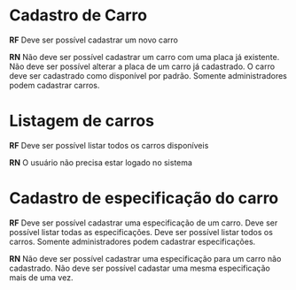 # Cadastro de Carro

**RF**
Deve ser possível cadastrar um novo carro

**RN**
Não deve ser possível cadastrar um carro com uma placa já existente.
Não deve ser possível alterar a placa de um carro já cadastrado.
O carro deve ser cadastrado como disponível por padrão.
Somente administradores podem cadastrar carros.

# Listagem de carros

**RF**
Deve ser possível listar todos os carros disponíveis

**RN**
O usuário não precisa estar logado no sistema

# Cadastro de especificação do carro

**RF**
Deve ser possível cadastrar uma especificação de um carro.
Deve ser possível listar todas as especificações.
Deve ser possível listar todos os carros.
Somente administradores podem cadastrar especificações.

**RN**
Não deve ser possível cadastrar uma especificação para um carro não cadastrado.
Não deve ser possível cadastar uma mesma especificação mais de uma vez.
